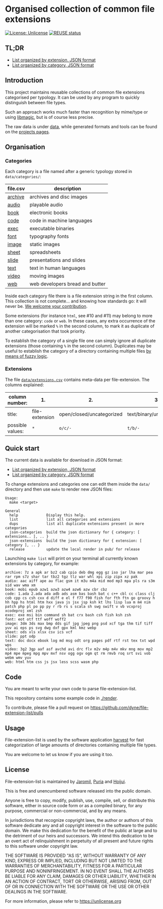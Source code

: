 <!--
SPDX-FileCopyrightText: 2020-2021 Dyne.org foundation <info@dyne.org>
SPDX-License-Identifier: CC0-1.0
-->

# Organised collection of common file extensions

[![License: Unlicense](
    https://img.shields.io/badge/License-Unlicense-blue.svg)](
    https://unlicense.org/)
[![REUSE status](
    https://api.reuse.software/badge/github.com/dyne/file-extension-list)](
    https://api.reuse.software/info/github.com/dyne/file-extension-list)

## TL;DR

- [List organized by extension, JSON format](pub/extensions.json)
- [List organized by category, JSON format](pub/categories.json)

## Introduction

This project maintains reusable collections of common file extensions
categorised per typology. It can be used by any program to quickly
distinguish between file types.

Such an approach works much faster than recognition by mime/type or using
[libmagic](
https://www.commandlinux.com/man-page/man3/libmagic.3.html), but is of
course less precise.

The raw data is under [data](data), while generated formats and tools
can be found on the [projects pages](
https://dyne.github.io/file-extension-list).

## Organisation

### Categories

Each category is a file named after a generic typology stored in `data/categories/`:

| file.csv | description |
| --- | ---------- |
| [archive](data/categories/archive.csv)  | archives and disc images |
| [audio](data/categories/audio.csv)  | playable audio |
| [book](data/categories/book.csv)  | electronic books |
| [code](data/categories/code.csv)  | code in machine languages |
| [exec](data/categories/exec.csv)  | executable binaries |
| [font](data/categories/font.csv)  | typography fonts |
| [image](data/categories/image.csv)  | static images |
| [sheet](data/categories/sheet.csv)  | spreadsheets |
| [slide](data/categories/slide.csv)  | presentations and slides |
| [text](data/categories/text.csv)  | text in human languages |
| [video](data/categories/video.csv)  | moving images |
| [web](data/categories/web.csv)  | web developers bread and butter |

Inside each category file there is a file extension string
in the first column.
This collection is not complete...
and knowing how standards go: it will never be.
[We welcome your contribution](
https://github.com/dyne/file-extension-list/pulls).

Some extensions (for instance `html`, see #10 and #11)
may belong to more than one category:
`code` or `web`.
In these cases, any extra occurrence of the extension
will be marked `%` in the second column,
to mark it as duplicate of another categorisation
that took priority.

To establish the category of a single file
one can simply ignore all duplicate extensions
(those containing `%` in the second column).
Duplicates may be useful to establish the category of a directory
containing multiple files [by means of fuzzy logic](
https://github.com/dyne/file-extension-list/pull/10#issuecomment-529363535).

### Extensions

The file [`data/extensions.csv`](data/extensions.csv)
contains meta-data per file-extension.
The columns explained:

| column number: | 1. | 2. | 3. |
| --- | --- | --- | --- |
| title: | file-extension | open/closed/uncategorized | text/binary/uncategorized |
| possible values: | `*` | `o/c/-` | `t/b/-` |

## Quick start

The current data is available for download in JSON format:

- [List organized by extension, JSON format](pub/extensions.json)
- [List organized by category, JSON format](pub/categories.json)

To change extensions and categories one can edit them inside the
`data/` directory and then use `make` to render new JSON files:

```
Usage:
  make <target>

General
  help             Display this help.
  list             list all categories and extensions
  dups             list all duplicate extensions present in more categories
  json-categories  build the json dictionary for { category: [ extensions.. ], .. }
  json-extensions  build the json dictionary for { extension: [ category ], .. }
  release          update the local render in pub/ for release
```

Launching `make list` will print on your terminal all currently known
extensions by category, for example:

```
archive: 7z a apk ar bz2 cab cpio deb dmg egg gz iso jar lha mar pea rar rpm s7z shar tar tbz2 tgz tlz war whl xpi zip zipx xz pak
audio: aac aiff ape au flac gsm it m3u m4a mid mod mp3 mpa pls ra s3m sid wav wma xm
book: mobi epub azw1 azw3 azw4 azw6 azw cbr cbz
code: 1.ada 2.ada ada adb ads asm bas bash bat c c++ cbl cc class clj cob cpp cs csh cxx d diff e el f f77 f90 fish for fth ftn go groovy h hh hpp hs html htm hxx java js jsx jsp ksh kt lhs lisp lua m m4 nim patch php pl po pp py r rb rs s scala sh swg swift v vb vcxproj xcodeproj xml zsh
exec: exe msi bin command sh bat crx bash csh fish ksh zsh
font: eot otf ttf woff woff2
image: 3dm 3ds max bmp dds gif jpg jpeg png psd xcf tga thm tif tiff yuv ai eps ps svg dwg dxf gpx kml kmz webp
sheet: ods xls xlsx csv ics vcf
slide: ppt odp
text: doc docx ebook log md msg odt org pages pdf rtf rst tex txt wpd wps
video: 3g2 3gp aaf asf avchd avi drc flv m2v m4p m4v mkv mng mov mp2 mp4 mpe mpeg mpg mpv mxf nsv ogg ogv ogm qt rm rmvb roq srt svi vob webm wmv yuv
web: html htm css js jsx less scss wasm php
```

## Code

You are meant to write your own code to parse file-extension-list.

This repository contains some example code in [./render](render).

To contribute, please file a pull request on
<https://github.com/dyne/file-extension-list/pulls>

## Usage

File-extension-list is used by the software application
[harvest](https://github.com/dyne/harvest)
for fast categorization of large amounts of directories
containing multiple file types.

You are welcome to let us know if you are using it too.

## License

File-extension-list is maintained by [Jaromil](/jaromil), [Puria](/puria) and [Hoijui](/hoijui).

This is free and unencumbered software released into the public domain.

Anyone is free to copy, modify, publish, use, compile, sell, or
distribute this software, either in source code form or as a compiled
binary, for any purpose, commercial or non-commercial, and by any
means.

In jurisdictions that recognize copyright laws, the author or authors
of this software dedicate any and all copyright interest in the
software to the public domain. We make this dedication for the benefit
of the public at large and to the detriment of our heirs and
successors. We intend this dedication to be an overt act of
relinquishment in perpetuity of all present and future rights to this
software under copyright law.

THE SOFTWARE IS PROVIDED "AS IS", WITHOUT WARRANTY OF ANY KIND,
EXPRESS OR IMPLIED, INCLUDING BUT NOT LIMITED TO THE WARRANTIES OF
MERCHANTABILITY, FITNESS FOR A PARTICULAR PURPOSE AND NONINFRINGEMENT.
IN NO EVENT SHALL THE AUTHORS BE LIABLE FOR ANY CLAIM, DAMAGES OR
OTHER LIABILITY, WHETHER IN AN ACTION OF CONTRACT, TORT OR OTHERWISE,
ARISING FROM, OUT OF OR IN CONNECTION WITH THE SOFTWARE OR THE USE OR
OTHER DEALINGS IN THE SOFTWARE.

For more information, please refer to <https://unlicense.org>
